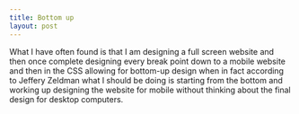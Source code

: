 ```yaml
---
title: Bottom up
layout: post
---
```

What I have often found is that I am designing a full screen website and then once complete designing every break point down to a mobile website and then in the CSS allowing for bottom-up design when in fact according to Jeffery Zeldman what I should be doing is starting from the bottom and working up designing the website for mobile without thinking about the final design for desktop computers.
